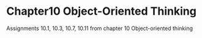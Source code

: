 # Chapter10 Object-Oriented Thinking

Assignments 10.1, 10.3, 10.7, 10.11 from chapter 10 Object-oriented thinking
